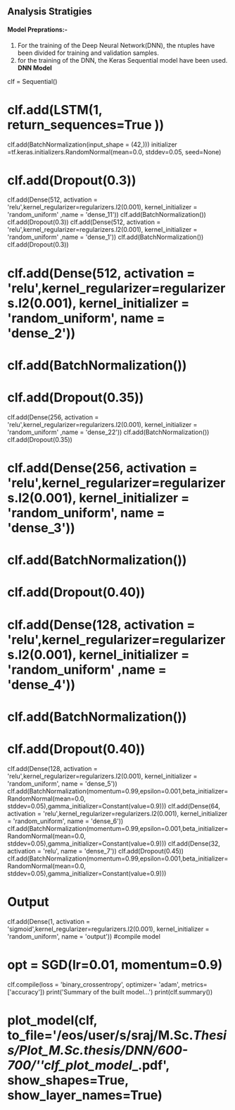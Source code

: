 ## Analysis Stratigies
#### Model Preprations:-
1. For the training of the Deep Neural Network(DNN), the ntuples have been divided for training and validation samples.
2. for the training of the DNN, the Keras Sequential model have been used.
**DNN Model**

clf = Sequential()
# clf.add(LSTM(1, return_sequences=True ))
clf.add(BatchNormalization(input_shape = (42,)))
initializer =tf.keras.initializers.RandomNormal(mean=0.0, stddev=0.05, seed=None)
# clf.add(Dropout(0.3))
clf.add(Dense(512, activation = 'relu',kernel_regularizer=regularizers.l2(0.001), kernel_initializer = 'random_uniform' ,name = 'dense_11'))
clf.add(BatchNormalization())
clf.add(Dropout(0.3))
clf.add(Dense(512, activation = 'relu',kernel_regularizer=regularizers.l2(0.001), kernel_initializer = 'random_uniform' ,name = 'dense_1'))
clf.add(BatchNormalization())
clf.add(Dropout(0.3))
# clf.add(Dense(512, activation = 'relu',kernel_regularizer=regularizers.l2(0.001), kernel_initializer = 'random_uniform', name = 'dense_2'))
# clf.add(BatchNormalization())
# clf.add(Dropout(0.35))
clf.add(Dense(256, activation = 'relu',kernel_regularizer=regularizers.l2(0.001), kernel_initializer = 'random_uniform' ,name = 'dense_22'))
clf.add(BatchNormalization())
clf.add(Dropout(0.35))
# clf.add(Dense(256, activation = 'relu',kernel_regularizer=regularizers.l2(0.001), kernel_initializer = 'random_uniform', name = 'dense_3'))
# clf.add(BatchNormalization())
# clf.add(Dropout(0.40))
# clf.add(Dense(128, activation = 'relu',kernel_regularizer=regularizers.l2(0.001), kernel_initializer = 'random_uniform' ,name = 'dense_4'))
# clf.add(BatchNormalization())
# clf.add(Dropout(0.40))
clf.add(Dense(128, activation = 'relu',kernel_regularizer=regularizers.l2(0.001), kernel_initializer = 'random_uniform', name = 'dense_5'))
clf.add(BatchNormalization(momentum=0.99,epsilon=0.001,beta_initializer=RandomNormal(mean=0.0, stddev=0.05),gamma_initializer=Constant(value=0.9)))
clf.add(Dense(64, activation = 'relu',kernel_regularizer=regularizers.l2(0.001), kernel_initializer = 'random_uniform', name = 'dense_6'))
clf.add(BatchNormalization(momentum=0.99,epsilon=0.001,beta_initializer=RandomNormal(mean=0.0, stddev=0.05),gamma_initializer=Constant(value=0.9)))
clf.add(Dense(32, activation = 'relu', name = 'dense_7'))
clf.add(Dropout(0.45))
clf.add(BatchNormalization(momentum=0.99,epsilon=0.001,beta_initializer=RandomNormal(mean=0.0, stddev=0.05),gamma_initializer=Constant(value=0.9)))

# Output
clf.add(Dense(1, activation = 'sigmoid',kernel_regularizer=regularizers.l2(0.001), kernel_initializer = 'random_uniform', name = 'output'))
#compile model

# opt = SGD(lr=0.01, momentum=0.9)
clf.compile(loss = 'binary_crossentropy', 
            optimizer= 'adam',
            metrics=['accuracy'])
print('Summary of the built model...')
print(clf.summary())
# plot_model(clf, to_file='/eos/user/s/sraj/M.Sc._Thesis/Plot_M.Sc._thesis/DNN/600-700/''clf_plot_model___.pdf', show_shapes=True, show_layer_names=True)

